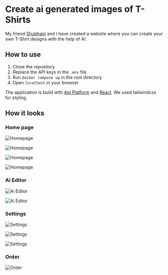 # Create ai generated images of T-Shirts

<!-- reference a person with github account (https://github.com/shubham4315) -->

My friend [Shubham](https://github.com/shubham4315) and I have created a website where you can create your own T-Shirt designs with the help of AI.

## How to use

1. Clone the repository
2. Replace the API keys in the `.env` file
3. Run `docker compose up` in the root directory
4. Open `localhost` in your browser

The application is build with [Api Platform](api-platform.com) and [React](https://react.dev/). We used tailwindcss for styling.

## How it looks

### Home page

![Homepage](./showcase/Homepage1.png)

![Homepage](./showcase/homepage4.png)

![Homepage](./showcase/Homepage2.png)

![Homepage](./showcase/Homepage3.png)

### Ai Editor

![Ai Editor](./showcase/aieditor.png)

![Ai Editor](./showcase/customize.png)

### Settings

![Settings](./showcase/general.png)

![Settings](./showcase/billing.png)

![Settings](./showcase/modal.png)

### Order

![Order](./showcase/Orderhistory.png)
